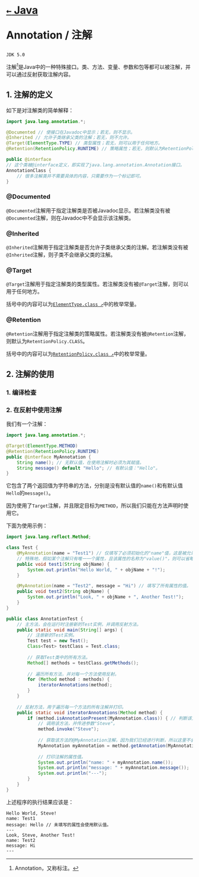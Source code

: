 # <p align=left>[`←` Java](/notebook/java)</p> <p align=left>Annotation / 注解</p>

`JDK 5.0`

注解[^注解]是Java中的一种特殊接口。类、方法、变量、参数和包等都可以被注解，并可以通过反射获取注解内容。

[^注解]: Annotation，又称标注。

## 1. 注解的定义

如下是对注解类的简单解释：

```java
import java.lang.annotation.*;

@Documented // 使接口在Javadoc中显示；若无，则不显示。
@Inherited // 允许子类继承父类的注解；若无，则不允许。
@Target(ElementType.TYPE) // 类型属性；若无，则可以用于任何地方。
@Retention(RetentionPolicy.RUNTIME) // 策略属性；若无，则默认为RetentionPolicy.CLASS。

public @interface
// 这个类被@interface定义，即实现了java.lang.annotation.Annotation接口。
AnnotationClass {
    // 很多注解类并不需要具体的内容，只需要作为一个标记即可。
}
```

### @Documented

`@Documented`注解用于指定注解类是否被Javadoc显示。若注解类没有被`@Documented`注解，则在Javadoc中不会显示该注解类。

### @Inherited

`@Inherited`注解用于指定注解类是否允许子类继承父类的注解。若注解类没有被`@Inherited`注解，则子类不会继承父类的注解。

### @Target

`@Target`注解用于指定注解类的类型属性。若注解类没有被`@Target`注解，则可以用于任何地方。

括号中的内容可以为[`ElementType.class ↗`](ElementType.class.md)中的枚举常量。

### @Retention

`@Retention`注解用于指定注解类的策略属性。若注解类没有被`@Retention`注解，则默认为`RetentionPolicy.CLASS`。

括号中的内容可以为[`RetentionPolicy.class ↗`](RetentionPolicy.class.md)中的枚举常量。

## 2. 注解的使用

### 1. 编译检查

### 2. 在反射中使用注解

我们有一个注解：

```java
import java.lang.annotation.*;

@Target(ElementType.METHOD)
@Retention(RetentionPolicy.RUNTIME)
public @interface MyAnnotation {
    String name(); // 无默认值，在使用注解时必须为其赋值。
    String message() default "Hello"; // 有默认值："Hello"。
}
```

它包含了两个返回值为字符串的方法，分别是没有默认值的`name()`和有默认值`Hello`的`message()`。

因为使用了`Target`注解，并且限定目标为`METHOD`，所以我们只能在方法声明时使用它。

下面为使用示例：

```java
import java.lang.reflect.Method;

class Test {
	@MyAnnotation(name = "Test1") // 仅填写了必须初始化的"name"值，这是被允许的。
	// 特殊地，假如某个注解只有唯一一个属性，且该属性的名称为"value()"，则可以省略"value = "。
	public void test1(String objName) {
		System.out.println("Hello World, " + objName + "!");
	}

	@MyAnnotation(name = "Test2", message = "Hi") // 填写了所有属性的值。
	public void test2(String objName) {
		System.out.println("Look, " + objName + ", Another Test!");
	}
}

public class AnnotationTest {
	// 主方法，会在运行时注册新的Test实例，并调用反射方法。
	public static void main(String[] args) {
		// 注册新的Test实例。
		Test test = new Test();
		Class<Test> testClass = Test.class;
		
		// 获取Test类中的所有方法。
		Method[] methods = testClass.getMethods();
		
		// 遍历所有方法，并对每一个方法使用反射。
		for (Method method : methods) {
			iteratorAnnotations(method);
		}
	}
	
	// 反射方法，用于遍历每一个方法的所有注解并打印。
	public static void iteratorAnnotations(Method method) {
		if (method.isAnnotationPresent(MyAnnotation.class)) { // 判断该方法是否拥有@MyAnnotation注解。
			// 调用该方法，并传进参数"Steve"。
			method.invoke("Steve");
			
			// 获取该方法的@MyAnnotation注解，因为我们已经进行判断，所以这里不会返回空指针。
			MyAnnotation myAnnotation = method.getAnnotation(MyAnnotation.class);
			
			// 打印注解的属性值。
			System.out.println("name: " + myAnnotation.name());
			System.out.println("message: " + myAnnotation.message());
			System.out.println("---");
		}
	}
}
```

上述程序的执行结果应该是：

```
Hello World, Steve!
name: Test1
message: Hello // 未填写的属性会使用默认值。
---
Look, Steve, Another Test!
name: Test2
message: Hi
---
```

